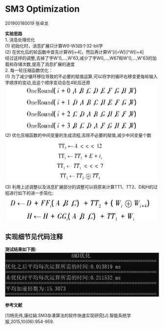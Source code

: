 # SM3 Optimization            

201900180019 张卓龙               

**实验思路**         
        1. 消息处理优化      
        (1) 初始化时，消息扩展只计算W0-W3四个32-bit字     
        (2) 在优化后的轮函数中首先计算W[i+4]，然后再计算W'[i]=W[i]^W[i+4]                
        经过这样的调整,去掉了字W'0,…,W'63,减少了字W0,…,W67和W'0,…,W'63的加载和存储次数,提高了消息扩展的速度       
        2. 每一轮压缩函数优化：          
        (1) 为了减少循环移位导致的不必要的赋值运算,可以将字的循环右移变更每轮输入字顺序的变动,且这个顺序变动会在4轮后还原      
        ![参考图1](https://github.com/Zhang-SDU/cst-project/blob/main/SM3/sm3_optimization/ref1.png)          
        (2) 优化压缩函数的中间变量的生成流程,去除不必要的赋值,减少中间变量个数     
        ![参考图2](https://github.com/Zhang-SDU/cst-project/blob/main/SM3/sm3_optimization/ref2.png)            
        (3) 利用上述调整以及消息扩展部分的调整可以将原来计算TT1、TT2、D和H的过程进行如下的进一步简化:    
        ![参考图3](https://github.com/Zhang-SDU/cst-project/blob/main/SM3/sm3_optimization/ref3.png)             
    
    
## 实现细节见代码注释

**测试结果如下图:**    
![测试结果](https://github.com/Zhang-SDU/cst-project/blob/main/SM3/sm3_optimization/result.png)      


**参考文献**

[1]杨先伟,康红娟.SM3杂凑算法的软件快速实现研究[J].智能系统学报,2015,10(06):954-959.
